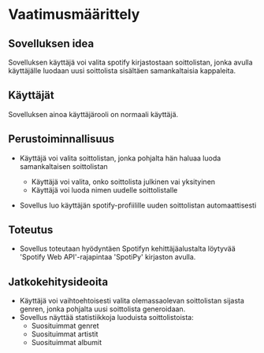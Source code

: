 # Vaatimusmäärittely
## Sovelluksen idea
Sovelluksen käyttäjä voi valita spotify kirjastostaan soittolistan, jonka avulla käyttäjälle luodaan uusi soittolista sisältäen samankaltaisia kappaleita.

## Käyttäjät
Sovelluksen ainoa käyttäjärooli on normaali käyttäjä.

## Perustoiminnallisuus
* Käyttäjä voi valita soittolistan, jonka pohjalta hän haluaa luoda samankaltaisen soittolistan
	* Käyttäjä voi valita, onko soittolista julkinen vai yksityinen
	* Käyttäjä voi luoda nimen uudelle soittolistalle

* Sovellus luo käyttäjän spotify-profiilille uuden soittolistan automaattisesti

## Toteutus
* Sovellus toteutaan hyödyntäen Spotifyn kehittäjäalustalta löytyvää 'Spotify Web API'-rajapintaa 'SpotiPy' kirjaston avulla. 

## Jatkokehitysideoita
* Käyttäjä voi vaihtoehtoisesti valita olemassaolevan soittolistan sijasta genren, jonka pohjalta uusi soittolista generoidaan.
* Sovellus näyttää statistiikkoja luoduista soittolistoista:
	* Suosituimmat genret
	* Suosituimmat artistit
	* Suosituimmat albumit
